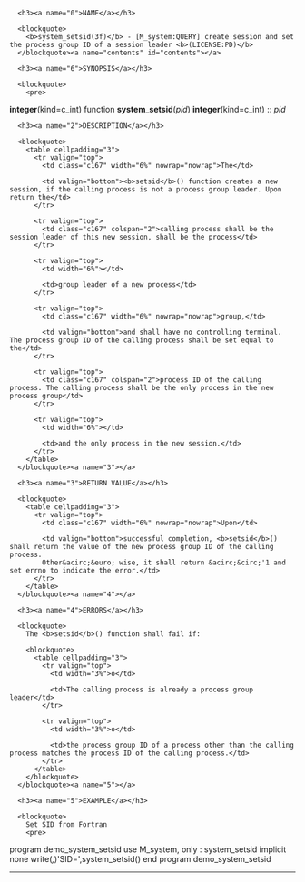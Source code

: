 <?
<body?>
<!DOCTYPE html PUBLIC "-//W3C//DTD XHTML 1.0 Transitional//EN"
    "http://www.w3.org/TR/xhtml1/DTD/xhtml1-transitional.dtd">

<html xmlns="http://www.w3.org/1999/xhtml">
<head>
  <meta name="generator" content="HTML Tidy for Cygwin (vers 25 March 2009), see www.w3.org" />

  <title></title>
</head>

<body>
  <div id="Container">
    <div id="Content">
      <div class="c166"></div><a name="0"></a>

      <h3><a name="0">NAME</a></h3>

      <blockquote>
        <b>system_setsid(3f)</b> - [M_system:QUERY] create session and set the process group ID of a session leader <b>(LICENSE:PD)</b>
      </blockquote><a name="contents" id="contents"></a>

      <h3><a name="6">SYNOPSIS</a></h3>

      <blockquote>
        <pre>
<b>integer</b>(kind=c_int) function <b>system_setsid</b>(<i>pid</i>)
<b>integer</b>(kind=c_int) :: <i>pid</i>
</pre>
      </blockquote><a name="2"></a>

      <h3><a name="2">DESCRIPTION</a></h3>

      <blockquote>
        <table cellpadding="3">
          <tr valign="top">
            <td class="c167" width="6%" nowrap="nowrap">The</td>

            <td valign="bottom"><b>setsid</b>() function creates a new session, if the calling process is not a process group leader. Upon return the</td>
          </tr>

          <tr valign="top">
            <td class="c167" colspan="2">calling process shall be the session leader of this new session, shall be the process</td>
          </tr>

          <tr valign="top">
            <td width="6%"></td>

            <td>group leader of a new process</td>
          </tr>

          <tr valign="top">
            <td class="c167" width="6%" nowrap="nowrap">group,</td>

            <td valign="bottom">and shall have no controlling terminal. The process group ID of the calling process shall be set equal to the</td>
          </tr>

          <tr valign="top">
            <td class="c167" colspan="2">process ID of the calling process. The calling process shall be the only process in the new process group</td>
          </tr>

          <tr valign="top">
            <td width="6%"></td>

            <td>and the only process in the new session.</td>
          </tr>
        </table>
      </blockquote><a name="3"></a>

      <h3><a name="3">RETURN VALUE</a></h3>

      <blockquote>
        <table cellpadding="3">
          <tr valign="top">
            <td class="c167" width="6%" nowrap="nowrap">Upon</td>

            <td valign="bottom">successful completion, <b>setsid</b>() shall return the value of the new process group ID of the calling process.
            Other&acirc;&euro; wise, it shall return &acirc;&circ;'1 and set errno to indicate the error.</td>
          </tr>
        </table>
      </blockquote><a name="4"></a>

      <h3><a name="4">ERRORS</a></h3>

      <blockquote>
        The <b>setsid</b>() function shall fail if:

        <blockquote>
          <table cellpadding="3">
            <tr valign="top">
              <td width="3%">o</td>

              <td>The calling process is already a process group leader</td>
            </tr>

            <tr valign="top">
              <td width="3%">o</td>

              <td>the process group ID of a process other than the calling process matches the process ID of the calling process.</td>
            </tr>
          </table>
        </blockquote>
      </blockquote><a name="5"></a>

      <h3><a name="5">EXAMPLE</a></h3>

      <blockquote>
        Set SID from Fortran
        <pre>
   program demo_system_setsid
   use M_system,      only : system_setsid
   implicit none
      write(*,*)'SID=',system_setsid()
   end program demo_system_setsid
<br />
</pre>
      </blockquote>
      <hr />
    </div>
  </div>
</body>
</html>
